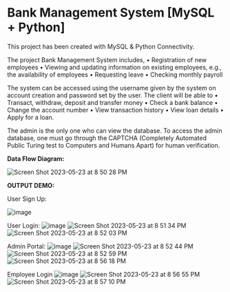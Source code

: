 # Bank Management System [MySQL + Python]
<!--MySQL  localhost:33060+ ssl  bank  SQL > ALTER TABLE TRANSACTIONHISTORY ADD FOREIGN KEY(ACCOUNTNUM) REFERENCES RECORDS(ACCOUNTNUM);
# MySQL  localhost:33060+ ssl  bank  SQL > alter table transactionhistory modify dates varchar(20);
# MySQL  localhost:33060+ ssl  bank  SQL > alter table loans add foreign key(accountnum) references records(accountnum -->

This project has been created with MySQL & Python Connectivity. 

The project Bank Management System includes,
•	Registration of new employees
•	 Viewing and updating information on existing employees, e.g., the availability of employees 
•	Requesting leave 
•	Checking monthly payroll

The system can be accessed using the username given by the system on account creation and password set by the user. The client will be able to
•	Transact, withdraw, deposit and transfer money 
•	Check a bank balance
•	Change the account number 
•	View transaction history
•	View loan details 
•	Apply for a loan. 

The admin is the only one who can view the database. To access the admin database, one must go through the CAPTCHA (Completely Automated Public Turing test to Computers and Humans Apart) for human verification.

**Data Flow Diagram:**

![Screen Shot 2023-05-23 at 8 50 28 PM](https://github.com/aisha-sk/BankSystem/assets/85010415/f0f2ef57-521f-4b42-8cec-75dd1f9bcdab)

**OUTPUT DEMO:**


User Sign Up:

![image](https://github.com/aisha-sk/BankSystem/assets/85010415/58942075-f5cb-4499-8c93-75ac15dda673)




User Login:
![image](https://github.com/aisha-sk/BankSystem/assets/85010415/d3f53875-d298-456e-b9e8-e28ec98b62f4)
![Screen Shot 2023-05-23 at 8 51 34 PM](https://github.com/aisha-sk/BankSystem/assets/85010415/c8521e09-61a7-470b-8c63-bd8e52f681fc)
![Screen Shot 2023-05-23 at 8 52 03 PM](https://github.com/aisha-sk/BankSystem/assets/85010415/c370fc77-293f-4537-b634-ceee7ade44c8)

Admin Portal:
![image](https://github.com/aisha-sk/BankSystem/assets/85010415/01a1c653-78cd-452c-b208-98086442c57e)
![Screen Shot 2023-05-23 at 8 52 44 PM](https://github.com/aisha-sk/BankSystem/assets/85010415/0d444a1a-bf0d-4a5d-859b-f8c34b7fb1a6)
![Screen Shot 2023-05-23 at 8 52 59 PM](https://github.com/aisha-sk/BankSystem/assets/85010415/dd2554e4-3a24-42c0-960d-49f4cd0b951c)
![Screen Shot 2023-05-23 at 8 56 18 PM](https://github.com/aisha-sk/BankSystem/assets/85010415/c6a29273-24b4-4469-8694-327f24318b4e)

Employee Login
![image](https://github.com/aisha-sk/BankSystem/assets/85010415/dd4b6ef2-6c6c-42c9-b10a-880c5711a2ef)
![Screen Shot 2023-05-23 at 8 56 55 PM](https://github.com/aisha-sk/BankSystem/assets/85010415/2d86ae9a-6bb4-4d7d-a2bd-dca494cdb062)
![Screen Shot 2023-05-23 at 8 57 10 PM](https://github.com/aisha-sk/BankSystem/assets/85010415/5a12af14-6692-4063-89be-d9e9d06e89d0)






